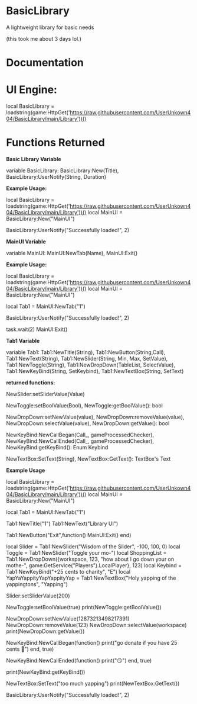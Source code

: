 # BasicLibrary
A lightweight library for basic needs

(this took me about 3 days lol.)

# Documentation


# UI Engine:
local BasicLibrary = loadstring(game:HttpGet('https://raw.githubusercontent.com/UserUnkown404/BasicLibrary/main/Library'))()


# Functions Returned
**Basic Library Variable**

variable BasicLibrary: BasicLibrary:New(Title), BasicLibrary:UserNotify(String, Duration)

**Example Usage:**

local BasicLibrary = loadstring(game:HttpGet('https://raw.githubusercontent.com/UserUnkown404/BasicLibrary/main/Library'))()
local MainUI = BasicLibrary:New("MainUI")

BasicLibrary:UserNotify("Successfully loaded!", 2)

**MainUI Variable**

variable MainUI: MainUI:NewTab(Name), MainUI:Exit()

**Example Usage:**

local BasicLibrary = loadstring(game:HttpGet('https://raw.githubusercontent.com/UserUnkown404/BasicLibrary/main/Library'))()
local MainUI = BasicLibrary:New("MainUI")

local Tab1 = MainUI:NewTab("1")

BasicLibrary:UserNotify("Successfully loaded!", 2)

task.wait(2)
MainUI:Exit()

**Tab1 Variable**

variable Tab1: Tab1:NewTitle(String), Tab1:NewButton(String,Call), Tab1:NewText(String), Tab1:NewSlider(String, Min, Max, SetValue), Tab1:NewToggle(String), Tab1:NewDropDown(TableList, SelectValue), Tab1:NewKeyBind(String, SetKeybind), Tab1:NewTextBox(String, SetText)

**returned functions:**

NewSlider:setSliderValue(Value)

NewToggle:setBoolValue(Bool), NewToggle:getBoolValue(): bool

NewDropDown:setNewValue(value), NewDropDown:removeValue(value), NewDropDown:selectValue(value), NewDropDown:getValue(): bool

NewKeyBind:NewCallBegan(Call_, gameProcessedChecker), NewKeyBind:NewCallEnded(Call_, gameProcessedChecker), NewKeyBind:getKeyBind(): Enum Keybind

NewTextBox:SetText(String), NewTextBox:GetText(): TextBox's Text

**Example Usage**

local BasicLibrary = loadstring(game:HttpGet('https://raw.githubusercontent.com/UserUnkown404/BasicLibrary/main/Library'))()
local MainUI = BasicLibrary:New("MainUI")

local Tab1 = MainUI:NewTab("1")

Tab1:NewTitle("1")
Tab1:NewText("Library UI")

Tab1:NewButton("Exit",function()
    MainUI:Exit()
end)

local Slider = Tab1:NewSlider("Wisdom of the Slider", -100, 100, 0)
local Toggle = Tab1:NewSlider("Toggle your mo-")
local ShoppingList = Tab1:NewDropDown({workspace, 123, "how about I go down your on mothe-", game:GetService("Players").LocalPlayer}, 123)
local Keybind = Tab1:NewKeyBind("+25 cents to charity", "E")
local YapYaYappityYapYappityYap = Tab1:NewTextBox("Holy yapping of the yappingtons", "Yapping")

Slider:setSliderValue(200)

NewToggle:setBoolValue(true)
print(NewToggle:getBoolValue())

NewDropDown:setNewValue(12873213498217391)
NewDropDown:removeValue(123)
NewDropDown:selectValue(workspace)
print(NewDropDown:getValue())

NewKeyBind:NewCallBegan(function()
    print("go donate if you have 25 cents 🤑")
end, true)

NewKeyBind:NewCallEnded(function()
    print("😏")
end, true)

print(NewKeyBind:getKeyBind())

NewTextBox:SetText("too much yapping")
print(NewTextBox:GetText())

BasicLibrary:UserNotify("Successfully loaded!", 2)

